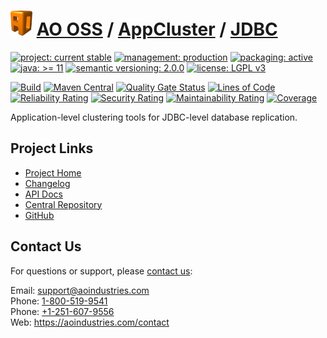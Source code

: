 # [<img src="ao-logo.png" alt="AO Logo" width="35" height="40">](https://github.com/ao-apps) [AO OSS](https://github.com/ao-apps/ao-oss) / [AppCluster](https://github.com/ao-apps/ao-appcluster) / [JDBC](https://github.com/ao-apps/ao-appcluster-jdbc)

[![project: current stable](https://oss.aoapps.com/ao-badges/project-current-stable.svg)](https://aoindustries.com/life-cycle#project-current-stable)
[![management: production](https://oss.aoapps.com/ao-badges/management-production.svg)](https://aoindustries.com/life-cycle#management-production)
[![packaging: active](https://oss.aoapps.com/ao-badges/packaging-active.svg)](https://aoindustries.com/life-cycle#packaging-active)  
[![java: &gt;= 11](https://oss.aoapps.com/ao-badges/java-11.svg)](https://docs.oracle.com/en/java/javase/11/)
[![semantic versioning: 2.0.0](https://oss.aoapps.com/ao-badges/semver-2.0.0.svg)](https://semver.org/spec/v2.0.0.html)
[![license: LGPL v3](https://oss.aoapps.com/ao-badges/license-lgpl-3.0.svg)](https://www.gnu.org/licenses/lgpl-3.0)

[![Build](https://github.com/ao-apps/ao-appcluster-jdbc/workflows/Build/badge.svg?branch=master)](https://github.com/ao-apps/ao-appcluster-jdbc/actions?query=workflow%3ABuild)
[![Maven Central](https://maven-badges.herokuapp.com/maven-central/com.aoapps/ao-appcluster-jdbc/badge.svg)](https://maven-badges.herokuapp.com/maven-central/com.aoapps/ao-appcluster-jdbc)
[![Quality Gate Status](https://sonarcloud.io/api/project_badges/measure?branch=master&project=com.aoapps%3Aao-appcluster-jdbc&metric=alert_status)](https://sonarcloud.io/dashboard?branch=master&id=com.aoapps%3Aao-appcluster-jdbc)
[![Lines of Code](https://sonarcloud.io/api/project_badges/measure?branch=master&project=com.aoapps%3Aao-appcluster-jdbc&metric=ncloc)](https://sonarcloud.io/component_measures?branch=master&id=com.aoapps%3Aao-appcluster-jdbc&metric=ncloc)  
[![Reliability Rating](https://sonarcloud.io/api/project_badges/measure?branch=master&project=com.aoapps%3Aao-appcluster-jdbc&metric=reliability_rating)](https://sonarcloud.io/component_measures?branch=master&id=com.aoapps%3Aao-appcluster-jdbc&metric=Reliability)
[![Security Rating](https://sonarcloud.io/api/project_badges/measure?branch=master&project=com.aoapps%3Aao-appcluster-jdbc&metric=security_rating)](https://sonarcloud.io/component_measures?branch=master&id=com.aoapps%3Aao-appcluster-jdbc&metric=Security)
[![Maintainability Rating](https://sonarcloud.io/api/project_badges/measure?branch=master&project=com.aoapps%3Aao-appcluster-jdbc&metric=sqale_rating)](https://sonarcloud.io/component_measures?branch=master&id=com.aoapps%3Aao-appcluster-jdbc&metric=Maintainability)
[![Coverage](https://sonarcloud.io/api/project_badges/measure?branch=master&project=com.aoapps%3Aao-appcluster-jdbc&metric=coverage)](https://sonarcloud.io/component_measures?branch=master&id=com.aoapps%3Aao-appcluster-jdbc&metric=Coverage)

Application-level clustering tools for JDBC-level database replication.

## Project Links
* [Project Home](https://oss.aoapps.com/appcluster/jdbc/)
* [Changelog](https://oss.aoapps.com/appcluster/jdbc/changelog)
* [API Docs](https://oss.aoapps.com/appcluster/jdbc/apidocs/)
* [Central Repository](https://central.sonatype.com/artifact/com.aoapps/ao-appcluster-jdbc)
* [GitHub](https://github.com/ao-apps/ao-appcluster-jdbc)

## Contact Us
For questions or support, please [contact us](https://aoindustries.com/contact):

Email: [support@aoindustries.com](mailto:support@aoindustries.com)  
Phone: [1-800-519-9541](tel:1-800-519-9541)  
Phone: [+1-251-607-9556](tel:+1-251-607-9556)  
Web: https://aoindustries.com/contact
